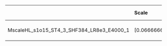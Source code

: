 |                                           | Scale                 | Scale tensor                                  | Learning Rate   | Number of parameters   | Best PSNR           |
|:------------------------------------------|:----------------------|:----------------------------------------------|:----------------|:-----------------------|:--------------------|
| MscaleHL_s1o15_ST4_3_SHF384_LR8e3_E4000_1 | [0.06666666666666667] | [0.1111111111111111, 0.1111111111111111, 4.0] | [0.008]         | [166275]               | [28.85660171508789] |